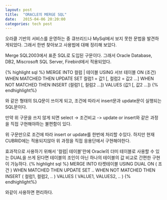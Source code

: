 ```yaml
---
layout: post
title:  "ORACLE의 MERGE SQL"
date:   2015-04-06 20:20:00
categories: tech post
---
```


오라클 기반의 서비스를 운영하는 중 큐브리드나 MySql에서 보지 못한 문법을 발견하게되었다. 그래서 한번 찾아보고 사용법에 대해 정리해 보았다.


Merge SQL2003에서 표준 SQL로 도입된 구문이다. 그래서 Oracle Database, DB2, Miscrosoft SQL Server, Firebird에서 적용되었다.


 {% highlight sql %}
 MERGE INTO 컬럼 | 테이블 USING 서브 테이블 ON (조건)
   WHEN MATCHED THEN
     UPDATE SET 컬럼1 = 값1 [, 컬럼2 = 값2 ...]
   WHEN NOT MATCHED THEN
     INSERT (컬럼1 [, 컬럼2 ...]) VALUES (값1 [, 값2 ...])
     {% endhighlight%}
     
와 같은 형태의 SLQ문이 쓰이게 되고, 조건에 따라서 insert문과 update문이 실행되는 SQL문이다.

만약 위 구문을 쓰지 않게 되면 select -> 조건비교 -> update or insert와 같은 과정을 직접 구현해야하는 불편함이 있다.

위 구문만으로 조건에 따라 insert or update를 한번에 처리할 수있다. 하지만 현재 CUBRID에는 적용되지않아 위 과정을 직접 응용단에서 구현해야한다.

효과적으로 사용하기 위해서 '컬럼| 테이블'란에 Oracle의 더미 테이블로 사용할 수 있는 DUAL을 쓰게 된다면 테이블의 조인이 아닌 하나의 테이블의 값 비교로 간편한 구현이 가능하다.
 {% highlight sql %}
MERGE INTO 타켓테이블
USING DUAL
ON ( 조건 )
WHEN MATCHED THEN
UPDATE SET
..
WHEN NOT MATCHED THEN
INSERT ( 컬럼1, 컬럼2, .. )
VALUES ( VALUE1, VALUES2, .. )
{% endhighlight%}

와같이 사용하면 편리하다.



